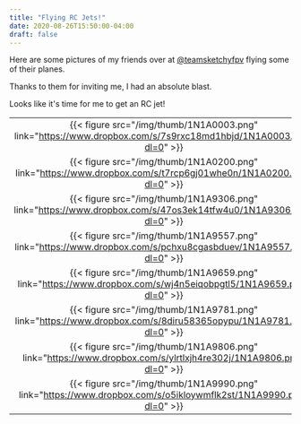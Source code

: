 ```yaml
---
title: "Flying RC Jets!"
date: 2020-08-26T15:50:00-04:00
draft: false
---
```


Here are some pictures of my friends over at [@teamsketchyfpv](https://www.instagram.com/teamsketchyfpv/) flying some of their planes.

Thanks to them for inviting me, I had an absolute blast.

Looks like it's time for me to get an RC jet!

|       |       |       |       |
| :---: | :---: | :---: | :---: |
|{{< figure src="/img/thumb/1N1A0003.png" link="https://www.dropbox.com/s/7s9rxc18md1hbjd/1N1A0003.png?dl=0" >}}|{{< figure src="/img/thumb/1N1A0008.png" link="https://www.dropbox.com/s/qeadkjhxiwx39o2/1N1A0008.png?dl=0" >}}|{{< figure src="/img/thumb/1N1A0185.png" link="https://www.dropbox.com/s/pe1kwasgj5bwc4t/1N1A0185.png?dl=0" >}}|{{< figure src="/img/thumb/1N1A0195.png" link="https://www.dropbox.com/s/1rto409vqqp0p1x/1N1A0195.png?dl=0" >}}|
|{{< figure src="/img/thumb/1N1A0200.png" link="https://www.dropbox.com/s/t7rcp6gj01whe0n/1N1A0200.png?dl=0" >}}|{{< figure src="/img/thumb/1N1A0220.png" link="https://www.dropbox.com/s/bb8n1gclgdppqzi/1N1A0220.png?dl=0" >}}|{{< figure src="/img/thumb/1N1A9288.png" link="https://www.dropbox.com/s/2mhl3fc4fnlawh1/1N1A9288.png?dl=0" >}}|{{< figure src="/img/thumb/1N1A9304.png" link="https://www.dropbox.com/s/butwq4illbfjjt9/1N1A9304.png?dl=0" >}}|
|{{< figure src="/img/thumb/1N1A9306.png" link="https://www.dropbox.com/s/47os3ek14tfw4u0/1N1A9306.png?dl=0" >}}|{{< figure src="/img/thumb/1N1A9309.png" link="https://www.dropbox.com/s/p22y22wuvsmvh5v/1N1A9309.png?dl=0" >}}|{{< figure src="/img/thumb/1N1A9340.png" link="https://www.dropbox.com/s/x25p7kxmwsgoetl/1N1A9340.png?dl=0" >}}|{{< figure src="/img/thumb/1N1A9454.png" link="https://www.dropbox.com/s/jx431avyytkaeop/1N1A9454.png?dl=0" >}}|
|{{< figure src="/img/thumb/1N1A9557.png" link="https://www.dropbox.com/s/pchxu8cgasbduev/1N1A9557.png?dl=0" >}}|{{< figure src="/img/thumb/1N1A9641.png" link="https://www.dropbox.com/s/moljlcdtzx20b5o/1N1A9641.png?dl=0" >}}|{{< figure src="/img/thumb/1N1A9643.png" link="https://www.dropbox.com/s/3p9ut3p67g7179y/1N1A9643.png?dl=0" >}}|{{< figure src="/img/thumb/1N1A9646.png" link="https://www.dropbox.com/s/5eobftcfxcrvoyj/1N1A9646.png?dl=0" >}}|
|{{< figure src="/img/thumb/1N1A9659.png" link="https://www.dropbox.com/s/wj4n5eiqobpgtl5/1N1A9659.png?dl=0" >}}|{{< figure src="/img/thumb/1N1A9728.png" link="https://www.dropbox.com/s/i4yy17c9pqi20dt/1N1A9728.png?dl=0" >}}|{{< figure src="/img/thumb/1N1A9758.png" link="https://www.dropbox.com/s/fwt8lq7nyvq136w/1N1A9758.png?dl=0" >}}|{{< figure src="/img/thumb/1N1A9773.png" link="https://www.dropbox.com/s/p66jw6t6nty81sx/1N1A9773.png?dl=0" >}}|
|{{< figure src="/img/thumb/1N1A9781.png" link="https://www.dropbox.com/s/8diru58365opypu/1N1A9781.png?dl=0" >}}|{{< figure src="/img/thumb/1N1A9783.png" link="https://www.dropbox.com/s/ictu9u1gwcdh2vw/1N1A9783.png?dl=0" >}}|{{< figure src="/img/thumb/1N1A9786.png" link="https://www.dropbox.com/s/7ydzpd60a35x12a/1N1A9786.png?dl=0" >}}|{{< figure src="/img/thumb/1N1A9787.png" link="https://www.dropbox.com/s/gg3c23eep4spmf6/1N1A9787.png?dl=0" >}}|
|{{< figure src="/img/thumb/1N1A9806.png" link="https://www.dropbox.com/s/ylrtlxjh4re302j/1N1A9806.png?dl=0" >}}|{{< figure src="/img/thumb/1N1A9832.png" link="https://www.dropbox.com/s/cgx32y44uq4ea36/1N1A9832.png?dl=0" >}}|{{< figure src="/img/thumb/1N1A9890.png" link="https://www.dropbox.com/s/2fe6jwsoji7ma0o/1N1A9890.png?dl=0" >}}|{{< figure src="/img/thumb/1N1A9986.png" link="https://www.dropbox.com/s/rleaibm9i6q6lar/1N1A9986.png?dl=0" >}}|
|{{< figure src="/img/thumb/1N1A9990.png" link="https://www.dropbox.com/s/o5ikloywmflk2st/1N1A9990.png?dl=0" >}}|
